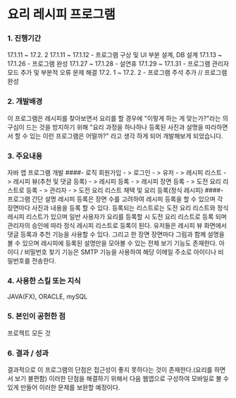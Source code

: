 # 요리 레시피 프로그램 
### 1. 진행기간
 17.1.11 ~ 17.2. 2
 17.1.11 ~ 17.1.12 - 프로그램 구상 및 UI 부분 설계, DB 설계
 17.1.13 ~ 17.1.26 - 프로그램 완성
 17.1.27 ~ 17.1.28 - 설연휴
 17.1.29 ~ 17.1.31 - 프로그램 관리자 모드 추가 및 부분적 오류 문제 해결
 17.2. 1 ~ 17.2. 2 - 프로그램 주석 추가 // 프로그램 완성
 

### 2. 개발배경
 이 프로그램은 레시피를 찾아보면서 요리를 할 경우에 "이렇게 하는 게 맞는가?"라는 의구심이 드는 것을 방지하기 위해
"요리 과정을 하나하나 등록된 사진과 설명을 따라하면서 할 수 있는 이런 프로그램은 어떨까?" 라고 생각 하게 되어 
개발해보게 되었습니다.


### 3. 주요내용
자바 앱 프로그램 개발
 ####- 로직
	회원가입 - > 로그인 - > 유저   - > 레시피 리스트 - > 레시피 뷰(추천 및 댓글 등록)
		            	       - > 레시피 등록   - > 레시피 장면 등록 - > 도전 요리 리스트로 등록
			    - > 관리자 - > 도전 요리 리스트 채택 및 요리 등록(정식 레시피)
 ####- 프로그램 간단 설명
 레시피 등록은 장면 수를 고려하여 레시피 등록을 할 수 있으며 각 장면마다 사진과 내용을 등록 할 수 있다.
 등록되는 리스트로는 도전 요리 리스트와 정식 레시피 리스트가 있으며 일반 사용자가 요리를 등록할 시 도전 요리 리스트로 등록 되며
 관리자의 승인에 따라 정식 레시피 리스트로 등록이 된다.
 유저들은 레시피 뷰 화면에서 댓글 등록과 추천 기능을 사용할 수 있다. 그리고 한 장면 장면마다 그림과 함께 설명을 볼 수 있으며 레시피에
 등록된 설명만을 모아볼 수 있는 전체 보기 기능도 존재한다.
 아이디 / 비밀번호 찾기 기능은 SMTP 기능을 사용하여 해당 이메일 주소로 아이디나 비밀번호를 전송한다.

### 4. 사용한 스킬 또는 지식
 JAVA(FX), ORACLE, mySQL

### 5. 본인이 공헌한 점
 프로젝트 모든 것

### 6. 결과 / 성과
 결과적으로 이 프로그램의 단점은 접근성이 좋지 못하다는 것이 존재한다.(요리를 하면서 보기 불편함)
 이러한 단점을 해결하기 위해서 다음 웹앱으로 구성하여 모바일로 볼 수 있게 만들어 이러한 문제를 보완할 예정이다.
